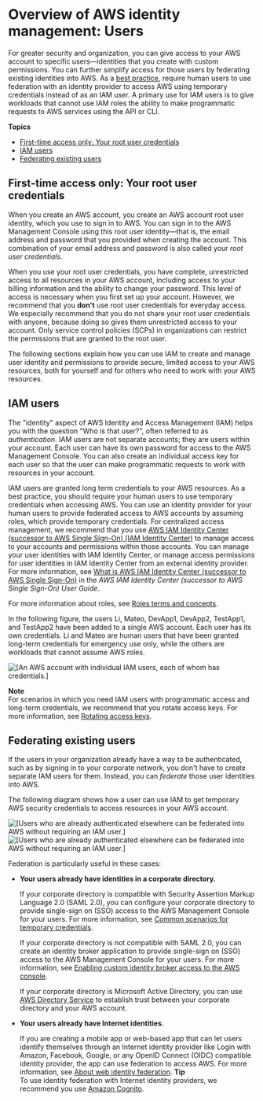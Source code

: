 # Overview of AWS identity management: Users<a name="introduction_identity-management"></a>

For greater security and organization, you can give access to your AWS account to specific users—identities that you create with custom permissions\. You can further simplify access for those users by federating existing identities into AWS\. As a [best practice](best-practices.md), require human users to use federation with an identity provider to access AWS using temporary credentials instead of as an IAM user\. A primary use for IAM users is to give workloads that cannot use IAM roles the ability to make programmatic requests to AWS services using the API or CLI\. 

**Topics**
+ [First\-time access only: Your root user credentials](#intro-identity-first-time-access)
+ [IAM users](#intro-identity-users)
+ [Federating existing users](#intro-identity-federation)

## First\-time access only: Your root user credentials<a name="intro-identity-first-time-access"></a>

When you create an AWS account, you create an AWS account root user identity, which you use to sign in to AWS\. You can sign in to the AWS Management Console using this root user identity—that is, the email address and password that you provided when creating the account\. This combination of your email address and password is also called your *root user credentials*\.

When you use your root user credentials, you have complete, unrestricted access to all resources in your AWS account, including access to your billing information and the ability to change your password\. This level of access is necessary when you first set up your account\. However, we recommend that you **don't** use root user credentials for everyday access\. We especially recommend that you do not share your root user credentials with anyone, because doing so gives them unrestricted access to your account\. Only service control policies \(SCPs\) in organizations can restrict the permissions that are granted to the root user\. 

The following sections explain how you can use IAM to create and manage user identity and permissions to provide secure, limited access to your AWS resources, both for yourself and for others who need to work with your AWS resources\.

## IAM users<a name="intro-identity-users"></a>

The "identity" aspect of AWS Identity and Access Management \(IAM\) helps you with the question "Who is that user?", often referred to as *authentication*\. IAM users are not separate accounts; they are users within your account\. Each user can have its own password for access to the AWS Management Console\. You can also create an individual access key for each user so that the user can make programmatic requests to work with resources in your account\.

IAM users are granted long term credentials to your AWS resources\. As a best practice, you should require your human users to use temporary credentials when accessing AWS\. You can use an identity provider for your human users to provide federated access to AWS accounts by assuming roles, which provide temporary credentials\. For centralized access management, we recommend that you use [AWS IAM Identity Center \(successor to AWS Single Sign\-On\) \(IAM Identity Center\)](https://docs.aws.amazon.com/singlesignon/latest/userguide/getting-started.html) to manage access to your accounts and permissions within those accounts\. You can manage your user identities with IAM Identity Center, or manage access permissions for user identities in IAM Identity Center from an external identity provider\. For more information, see [What is AWS IAM Identity Center \(successor to AWS Single Sign\-On\)](https://docs.aws.amazon.com/singlesignon/latest/userguide/what-is.html) in the *AWS IAM Identity Center \(successor to AWS Single Sign\-On\) User Guide*\.

For more information about roles, see [Roles terms and concepts](id_roles_terms-and-concepts.md)\.

In the following figure, the users Li, Mateo, DevApp1, DevApp2, TestApp1, and TestApp2 have been added to a single AWS account\. Each user has its own credentials\. Li and Mateo are human users that have been granted long\-term credentials for emergency use only, while the others are workloads that cannot assume AWS roles\.

![\[An AWS account with individual IAM users, each of whom has credentials.\]](http://docs.aws.amazon.com/IAM/latest/UserGuide/images/iam-intro-account-with-users.diagram.png)

**Note**  
For scenarios in which you need IAM users with programmatic access and long\-term credentials, we recommend that you rotate access keys\. For more information, see [Rotating access keys](id_credentials_access-keys.md#Using_RotateAccessKey)\.

## Federating existing users<a name="intro-identity-federation"></a>

If the users in your organization already have a way to be authenticated, such as by signing in to your corporate network, you don't have to create separate IAM users for them\. Instead, you can *federate* those user identities into AWS\.

The following diagram shows how a user can use IAM to get temporary AWS security credentials to access resources in your AWS account\. 

![\[Users who are already authenticated elsewhere can be federated into AWS without requiring an IAM user.\]](http://docs.aws.amazon.com/IAM/latest/UserGuide/)![\[Users who are already authenticated elsewhere can be federated into AWS without requiring an IAM user.\]](http://docs.aws.amazon.com/IAM/latest/UserGuide/)

Federation is particularly useful in these cases: 
+ **Your users already have identities in a corporate directory\.** 

  If your corporate directory is compatible with Security Assertion Markup Language 2\.0 \(SAML 2\.0\), you can configure your corporate directory to provide single\-sign on \(SSO\) access to the AWS Management Console for your users\. For more information, see [Common scenarios for temporary credentials](id_credentials_temp.md#sts-introduction)\. 

  If your corporate directory is not compatible with SAML 2\.0, you can create an identity broker application to provide single\-sign on \(SSO\) access to the AWS Management Console for your users\. For more information, see [Enabling custom identity broker access to the AWS console](id_roles_providers_enable-console-custom-url.md)\. 

  If your corporate directory is Microsoft Active Directory, you can use [AWS Directory Service](https://aws.amazon.com/directoryservice/) to establish trust between your corporate directory and your AWS account\. 
+ **Your users already have Internet identities\.**

  If you are creating a mobile app or web\-based app that can let users identify themselves through an Internet identity provider like Login with Amazon, Facebook, Google, or any OpenID Connect \(OIDC\) compatible identity provider, the app can use federation to access AWS\. For more information, see [About web identity federation](id_roles_providers_oidc.md)\. 
**Tip**  
To use identity federation with Internet identity providers, we recommend you use [Amazon Cognito](https://docs.aws.amazon.com/cognito/latest/developerguide/what-is-amazon-cognito.html)\.